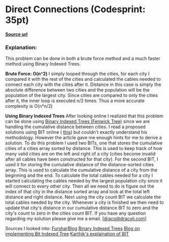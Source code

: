 # Direct Connections (Codesprint: 35pt)
**[Source url](http://cs2.interviewstreet.com/recruit/challenges/solve/view/4f0a70674f380/4f000909cf26d)**

### Explanation:
This problem can be done in both a brute force method and a much faster method using Binary Indexed Trees.

**Brute Force: O(n^2)**
I simply looped through the cities, for each city I compared it with the rest of the cities and calculated the cables needed to connect each city with the cities after it. Distance in this case is simply the absolute difference between two cities and the population will be the population of the largest city. Since cities are compared to only the cities after it, the inner loop is executed n/2 times. Thus a more accurate complexity is O(n*n/2)

**Using Binary Indexed Trees**
After looking online I realized that this problem can be done using [Binary Indexed Trees (Fenwick Tree)](http://community.topcoder.com/tc?module=Static&d1=tutorials&d2=binaryIndexedTrees#read) since we are handling the cumulative distance between cities. I read a proposed solutions using BIT online ( [this](http://fusharblog.com/codesprint-2-interview-street-problems-analysis/)) but couldn't exactly understand his methodology. However the article gave me enough hints for me to derive a solution.
To do this problem I used two BITs, one that stores the cumulative cities of a cities array sorted by distance. This is used to keep track of how many valid cities are on the left and right of a city (cities become invalid after all cables have been constructed for that city).
For the second BIT, I used it for storing the cumulative distance of the distance-sorted cities array. This is used to calculate the cumulative distance of a city from the beginning and the end.
To calculate the total cables needed for a city I started calculating the cables needed by the largest population city since it will connect to every other city. Then all we need to do is figure out the index of that city in the distance sorted array and look at the total left distance and right distance. Next using the city count BIT we calculate the total cables needed by the city. Whenever a city is finished we then need to update that city's distance in our cumulative distance BIT to zero and the city's count to zero in the cities count BIT.
If you have any question regarding my solution please give me a email.
[draco@dracoli.com] 

Sources I looked into:
[FursharBlog](http://fusharblog.com/codesprint-2-interview-street-problems-analysis/)
[Binary Indexed Trees](http://community.topcoder.com/tc?module=Static&d1=tutorials&d2=binaryIndexedTrees#read)
[Blog on implementing Bit Indexed Tree](http://gborah.wordpress.com/2011/09/24/bit-indexed-tree-fenwick-tree/)
[Karthik's explaination of BIT](http://karthikpresumes.blogspot.ca/2011/01/binary-indexed-tree.html)